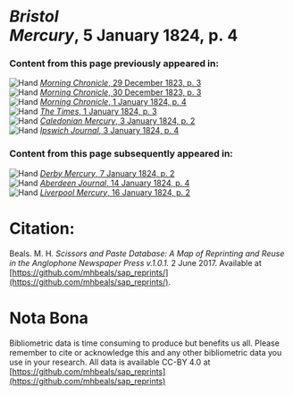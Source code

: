# *Bristol Mercury*, 5 January 1824, p. 4  
  
### Content from this page previously appeared in:  
![Hand](http://scissorsandpaste.net/wp-content/uploads/2017/06/smallhandpointer.png) [*Morning Chronicle*, 29 December 1823, p. 3](https://mhbeals.github.io/sap_html/Morning-Chronicle/Morning-Chronicle-29-December-1823-p-3)  
![Hand](http://scissorsandpaste.net/wp-content/uploads/2017/06/smallhandpointer.png) [*Morning Chronicle*, 30 December 1823, p. 3](https://mhbeals.github.io/sap_html/Morning-Chronicle/Morning-Chronicle-30-December-1823-p-3)  
![Hand](http://scissorsandpaste.net/wp-content/uploads/2017/06/smallhandpointer.png) [*Morning Chronicle*, 1 January 1824, p. 4](https://mhbeals.github.io/sap_html/Morning-Chronicle/Morning-Chronicle-1-January-1824-p-4)  
![Hand](http://scissorsandpaste.net/wp-content/uploads/2017/06/smallhandpointer.png) [*The Times*, 1 January 1824, p. 3](https://mhbeals.github.io/sap_html/The-Times/The-Times-1-January-1824-p-3)  
![Hand](http://scissorsandpaste.net/wp-content/uploads/2017/06/smallhandpointer.png) [*Caledonian Mercury*, 3 January 1824, p. 2](https://mhbeals.github.io/sap_html/Caledonian-Mercury/Caledonian-Mercury-3-January-1824-p-2)  
![Hand](http://scissorsandpaste.net/wp-content/uploads/2017/06/smallhandpointer.png) [*Ipswich Journal*, 3 January 1824, p. 4](https://mhbeals.github.io/sap_html/Ipswich-Journal/Ipswich-Journal-3-January-1824-p-4)  
  
### Content from this page subsequently appeared in:  
![Hand](http://scissorsandpaste.net/wp-content/uploads/2017/06/smallhandpointer.png) [*Derby Mercury*, 7 January 1824, p. 2](https://mhbeals.github.io/sap_html/Derby-Mercury/Derby-Mercury-7-January-1824-p-2)  
![Hand](http://scissorsandpaste.net/wp-content/uploads/2017/06/smallhandpointer.png) [*Aberdeen Journal*, 14 January 1824, p. 4](https://mhbeals.github.io/sap_html/Aberdeen-Journal/Aberdeen-Journal-14-January-1824-p-4)  
![Hand](http://scissorsandpaste.net/wp-content/uploads/2017/06/smallhandpointer.png) [*Liverpool Mercury*, 16 January 1824, p. 2](https://mhbeals.github.io/sap_html/Liverpool-Mercury/Liverpool-Mercury-16-January-1824-p-2)  


# Citation: 

Beals. M. H. *Scissors and Paste Database: A Map of Reprinting and Reuse in the Anglophone Newspaper Press v.1.0.1.* 2 June 2017. Available at [https://github.com/mhbeals/sap_reprints/](https://github.com/mhbeals/sap_reprints/). 

# Nota Bona

Bibliometric data is time consuming to produce but benefits us all. Please remember to cite or acknowledge this and any other bibliometric data you use in your research. All data is available CC-BY 4.0 at [https://github.com/mhbeals/sap_reprints](https://github.com/mhbeals/sap_reprints)